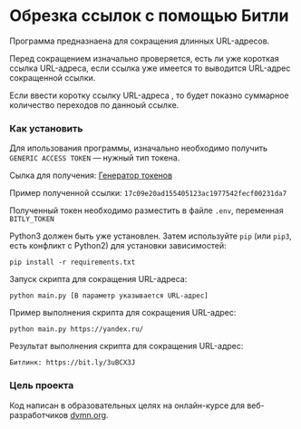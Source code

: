 # Обрезка ссылок с помощью Битли

Программа предназнаена для сокращения длинных URL-адресов.

Перед сокращением  изначально проверяется, есть ли уже короткая ссылка URL-адреса, если ссылка уже имеется то выводится URL-адрес сокращенной ссылки.

Если ввести коротку ссылку URL-адреса , то будет показно суммарное количество переходов по данноый ссылке.


### Как установить

Для ипользования программы, изначально необходимо получить  
`GENERIC ACCESS TOKEN` — нужный тип токена. 

Сылка для получения: [Генератор токенов](https://bitly.com/a/oauth_apps)

Пример полученной ссылки: `17c09e20ad155405123ac1977542fecf00231da7`

Полученный токен необходимо разместить в файле `.env`, переменная  `BITLY_TOKEN`

Python3 должен быть уже установлен. 
Затем используйте `pip` (или `pip3`, есть конфликт с Python2) для установки зависимостей:
```
pip install -r requirements.txt
```

Запуск скрипта для сокращения URL-адреса:

```python main.py [В параметр указывается URL-адрес]```

Пример выполнения скрипта для сокращения URL-адрес:

```python main.py https://yandex.ru/```

Результат выполнения скрипта для сокращения URL-адрес:

```Битлинк: https://bit.ly/3uBCX3J```


### Цель проекта

Код написан в образовательных целях на онлайн-курсе для веб-разработчиков [dvmn.org](https://dvmn.org/).